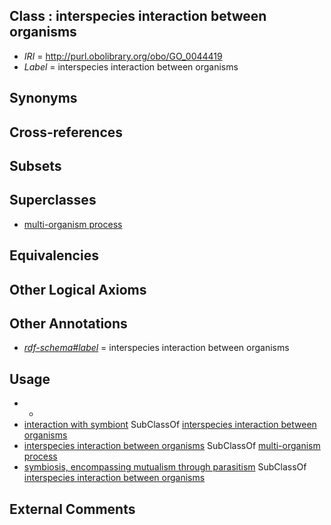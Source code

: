 
## Class : interspecies interaction between organisms

 * *IRI* = http://purl.obolibrary.org/obo/GO_0044419
 * *Label* = interspecies interaction between organisms

## Synonyms


## Cross-references


## Subsets


## Superclasses

 * [multi-organism process](../../GO/04/GO_0051704.md)

## Equivalencies


## Other Logical Axioms


## Other Annotations

 * *[rdf-schema#label](../../el/rdf-schema#label.md)* = interspecies interaction between organisms

## Usage

 * -
 * [interaction with symbiont](../../GO/02/GO_0051702.md) SubClassOf [interspecies interaction between organisms](../../GO/19/GO_0044419.md)
 * [interspecies interaction between organisms](../../GO/19/GO_0044419.md) SubClassOf [multi-organism process](../../GO/04/GO_0051704.md)
 * [symbiosis, encompassing mutualism through parasitism](../../GO/03/GO_0044403.md) SubClassOf [interspecies interaction between organisms](../../GO/19/GO_0044419.md)

## External Comments

